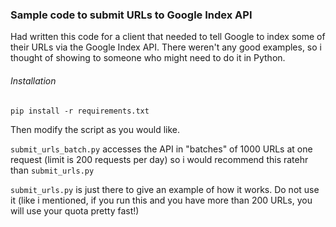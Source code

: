 ### Sample code to submit URLs to Google Index API

Had written this code for a client that needed to tell Google to index some of their URLs via the Google Index API.
There weren't any good examples, so i thought of showing to someone who might need to do it in Python.

###### Installation
```
pip install -r requirements.txt
```

Then modify the script as you would like.

`submit_urls_batch.py` accesses the API in "batches" of 1000 URLs at one request (limit is 200 requests per day) so i would recommend this ratehr than `submit_urls.py`

`submit_urls.py` is just there to give an example of how it works. Do not use it (like i mentioned, if you run this and you have more than 200 URLs, you will use your quota pretty fast!)
